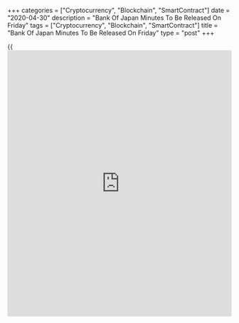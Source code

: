+++
categories = ["Cryptocurrency", "Blockchain", "SmartContract"]
date = "2020-04-30"
description = "Bank Of Japan Minutes To Be Released On Friday"
tags = ["Cryptocurrency", "Blockchain", "SmartContract"]
title = "Bank Of Japan Minutes To Be Released On Friday"
type = "post"
+++

{{<iframe id="large-banner" src="https://www.bounty.group/#slide=26.0" width="100%" height="600" scrolling="no" style="border: 0px solid rgb(216, 221, 230); border-radius: 3px;">}}

The Bank of Japan will on Friday release the minutes from its emergency
monetary [policy](https://www.fintechee.com/policy/) meeting on March 16, highlighting a modest day for Asia-
Pacific economic activity.

At the meeting, the BoJ enhanced its massive monetary [policy](https://www.fintechee.com/policy/) easing, in
addition to coordinated measures with other leading central banks, to
tackle the financial market downturn caused by the concerns over
[coronavirus][1] outbreak.

Japan also will see April results for the manufacturing PMI from Jibun
Bank, as well as Tokyo area inflation. In March, the PMI score was 44.8
and Tokyo inflation was up 0.4 percent both on month and on year.

Australia will see Q1 PPI figures and April numbers for the Performance
of Manufacturing Index from the Australian Industry Group. In the
previous three months, producer prices were up 0.3 percent on quarter
and 1.4 percent on year; in March, the index score was 53.7.

Finally, many of the regional [markets][2] are closed on Friday for the
Labor Day holiday, including South Korea, Malaysia, Singapore, Taiwan,
China, Hong Kong, Indonesia and Thailand.

For comments and feedback [contact](https://www.playgroundfx.com/contact/): editorial@rtt[news](https://www.letsplayfx.com/blog/forex-news-website/).com

[Economic News][3]

 **What parts of the world are seeing the best (and worst) economic
performances lately? Click[here][4] to check out our [Econ Scorecard][4]
and find out! See up-to-the-moment [ranking](https://www.playgroundfx.com/blog/crypto-exchange-ranking/)s for the best and worst
performers in [GDP][4], [unemployment rate][5], [inflation][6] and much
more.**

   1. www.rtt[news](https://www.letsplayfx.com/blog/forex-news-website/).com/list/coronavirus.aspx
   2. www.rtt[news](https://www.letsplayfx.com/blog/forex-news-website/).com/Content/Markets.aspx
   3. www.rtt[news](https://www.letsplayfx.com/blog/forex-news-website/).com/Content/EconomicNews.aspx
   4. www.rtt[news](https://www.letsplayfx.com/blog/forex-news-website/).com/economic-scorecard/world-rank/GDP/highest-performance.aspx
   5. www.rtt[news](https://www.letsplayfx.com/blog/forex-news-website/).com/economic-scorecard/world-rank/unemployment-rate/lowest-performance.aspx
   6. www.rtt[news](https://www.letsplayfx.com/blog/forex-news-website/).com/economic-scorecard/world-rank/CPI/highest-performance.aspx